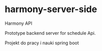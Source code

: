 # harmony-server-side
Harmony API

Prototype backend server for schedule Api.

Projekt do pracy i nauki spring boot
